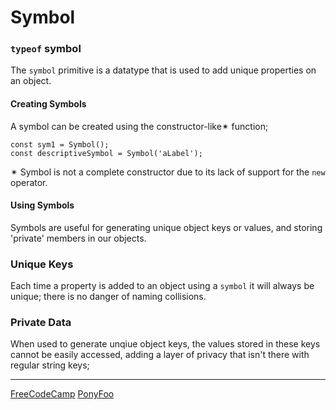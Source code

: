# Symbol

### `typeof` symbol

The `symbol` primitive is a datatype that is used to add unique properties on an object. 

#### __Creating Symbols__
A symbol can be created using the constructor-like✴ function;
```
const sym1 = Symbol();
const descriptiveSymbol = Symbol('aLabel');
```

✴ Symbol is not a complete constructor due to its lack of support for the `new` operator.

#### __Using Symbols__

Symbols are useful for generating unique object keys or values, and storing 'private' members in our objects.

### Unique Keys
Each time a property is added to an object using a `symbol` it will always be unique; there is no danger of naming collisions.

### Private Data
When used to generate unqiue object keys, the values stored in these keys cannot be easily accessed, adding a layer of privacy that isn't there with regular string keys;

---
[FreeCodeCamp](https://www.freecodecamp.org/news/how-did-i-miss-javascript-symbols-c1f1c0e1874a/)
[PonyFoo](https://ponyfoo.com/articles/es6-symbols-in-depth)